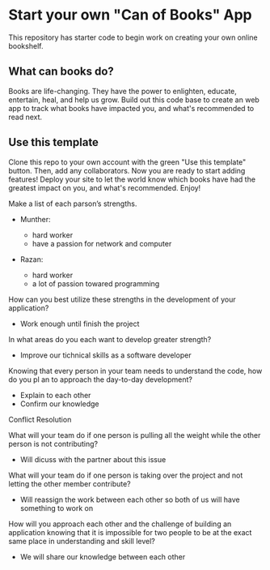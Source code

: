 # Start your own "Can of Books" App

This repository has starter code to begin work on creating your own online bookshelf.

## What can books do?

Books are life-changing. They have the power to enlighten, educate, entertain, heal, and help us grow. Build out this code base to create an web app to track what books have impacted you, and what's recommended to read next.

## Use this template

Clone this repo to your own account with the green "Use this template" button. Then, add any collaborators. Now you are ready to start adding features! Deploy your site to let the world know which books have had the greatest impact on you, and what's recommended. Enjoy!


Make a list of each parson’s strengths.
- Munther:
  - hard worker 
  - have a passion for network and computer 

- Razan:
  - hard worker 
  - a lot of passion towared programming 

How can you best utilize these strengths in the development of your application?
- Work enough until finish the project 

In what areas do you each want to develop greater strength?
- Improve our tichnical skills as a software developer

Knowing that every person in your team needs to understand the code, how do you pl
an to approach the day-to-day development?
- Explain to each other 
- Confirm our knowledge


Conflict Resolution

What will your team do if one person is pulling all the weight while the other person is not contributing?
- Will dicuss with the partner about this issue 

What will your team do if one person is taking over the project and not letting the other member contribute?
- Will reassign the work between each other so both of us will have something to work on 

How will you approach each other and the challenge of building an application knowing that it is impossible for two people 
to be at the exact same place in understanding and skill level?
- We will share our knowledge between each other 
